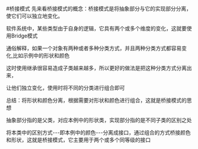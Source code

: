 #桥接模式
先来看桥接模式的概念：桥接模式是将抽象部分与它的实现部分分离，使它们可以独立地变化。

软件系统中，某些类型由于自身的逻辑，它具有两个或多个维度的变化，这就要使用Bridge模式

通俗解释，如果一个对象有两种或者多种分类方式，并且两种分类方式都容易变化,比如示例中的形状和颜色

这时使用继承很容易造成子类越来越多，所以更好的做法是把这种分类方式分离出来，

让他们独立变化，使用时将不同的分类进行组合即可

总结：将形状和颜色分离，根据需要对形状和颜色进行组合，这就是桥接模式的思想

抽象部分指的是父类，对应本例中的形状类，实现部分指的是不同子类的区别之处

将本类中的区别方式---即本例中的颜色---分离成接口，通过组合的方式桥接颜色和形状，这就是桥接模式，它主要用于两个或多个同等级的接口

